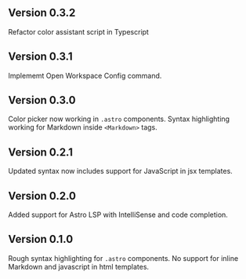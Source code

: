 ## Version 0.3.2

Refactor color assistant script in Typescript

## Version 0.3.1

Implememt Open Workspace Config command.

## Version 0.3.0

Color picker now working in `.astro` components.
Syntax highlighting working for Markdown inside `<Markdown>` tags.

## Version 0.2.1

Updated syntax now includes support for JavaScript in jsx templates.

## Version 0.2.0

Added support for Astro LSP with IntelliSense and code completion.

## Version 0.1.0

Rough syntax highlighting for `.astro` components.
No support for inline Markdown and javascript in html templates.
